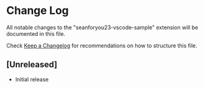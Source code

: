 # Change Log

All notable changes to the "seanforyou23-vscode-sample" extension will be documented in this file.

Check [Keep a Changelog](http://keepachangelog.com/) for recommendations on how to structure this file.

## [Unreleased]

- Initial release